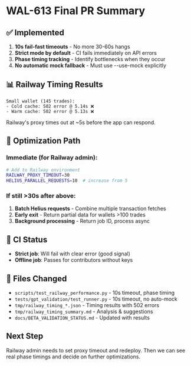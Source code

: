 # WAL-613 Final PR Summary

## ✅ Implemented
1. **10s fail-fast timeouts** - No more 30-60s hangs
2. **Strict mode by default** - CI fails immediately on API errors  
3. **Phase timing tracking** - Identify bottlenecks when they occur
4. **No automatic mock fallback** - Must use --use-mock explicitly

## 📊 Railway Timing Results

```
Small wallet (145 trades):
- Cold cache: 502 error @ 5.14s ❌
- Warm cache: 502 error @ 5.13s ❌
```

Railway's proxy times out at ~5s before the app can respond.

## 🚀 Optimization Path

### Immediate (for Railway admin):
```bash
# Add to Railway environment
RAILWAY_PROXY_TIMEOUT=30
HELIUS_PARALLEL_REQUESTS=10  # increase from 5
```

### If still >30s after above:
1. **Batch Helius requests** - Combine multiple transaction fetches
2. **Early exit** - Return partial data for wallets >100 trades  
3. **Background processing** - Return job ID, process async

## 🧪 CI Status
- **Strict job**: Will fail with clear error (good signal)
- **Offline job**: Passes for contributors without keys

## 📁 Files Changed
- `scripts/test_railway_performance.py` - 10s timeout, phase timing
- `tests/gpt_validation/test_runner.py` - 10s timeout, no auto-mock
- `tmp/railway_timing_*.json` - Timing results with 502 errors
- `tmp/railway_timing_summary.md` - Analysis & suggestions
- `docs/BETA_VALIDATION_STATUS.md` - Updated with results

## Next Step
Railway admin needs to set proxy timeout and redeploy. Then we can see real phase timings and decide on further optimizations. 